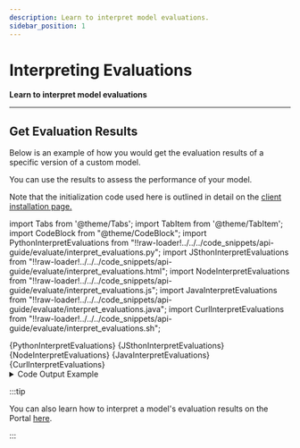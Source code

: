 ```yaml
---
description: Learn to interpret model evaluations.
sidebar_position: 1
---
```


# Interpreting Evaluations

**Learn to interpret model evaluations**
<hr />


## Get Evaluation Results

Below is an example of how you would get the evaluation results of a specific version of a custom model. 

You can use the results to assess the performance of your model. 

Note that the initialization code used here is outlined in detail on the [client installation page.](https://docs.clarifai.com/api-guide/api-overview/api-clients/#client-installation-instructions)

import Tabs from '@theme/Tabs';
import TabItem from '@theme/TabItem';
import CodeBlock from "@theme/CodeBlock";
import PythonInterpretEvaluations from "!!raw-loader!../../../code_snippets/api-guide/evaluate/interpret_evaluations.py";
import JSthonInterpretEvaluations from "!!raw-loader!../../../code_snippets/api-guide/evaluate/interpret_evaluations.html";
import NodeInterpretEvaluations from "!!raw-loader!../../../code_snippets/api-guide/evaluate/interpret_evaluations.js";
import JavaInterpretEvaluations from "!!raw-loader!../../../code_snippets/api-guide/evaluate/interpret_evaluations.java";
import CurlInterpretEvaluations from "!!raw-loader!../../../code_snippets/api-guide/evaluate/interpret_evaluations.sh";

<Tabs>

<TabItem value="python" label="Python">
    <CodeBlock className="language-python">{PythonInterpretEvaluations}</CodeBlock>
</TabItem>

<TabItem value="js_rest" label="JavaScript (REST)">
 <CodeBlock className="language-javascript">{JSthonInterpretEvaluations}</CodeBlock>
</TabItem>

<TabItem value="nodejs" label="NodeJS">
 <CodeBlock className="language-javascript">{NodeInterpretEvaluations}</CodeBlock>
</TabItem>

<TabItem value="java" label="Java">
 <CodeBlock className="language-java">{JavaInterpretEvaluations}</CodeBlock>
</TabItem>

<TabItem value="curl" label="cURL">
    <CodeBlock className="language-bash">{CurlInterpretEvaluations}</CodeBlock>
</TabItem>

</Tabs>

<details>
  <summary>Code Output Example</summary>

```text
status {
  code: SUCCESS
  description: "Ok"
  req_id: "c0168837e14b654f4487ab1846660ad9"
}
model_version {
  id: "4fa241e368534224a07be38955a16a98"
  created_at {
    seconds: 1659633219
    nanos: 356537000
  }
  status {
    code: MODEL_TRAINED
    description: "Model is trained and ready"
  }
  active_concept_count: 1
  metrics {
    status {
      code: MODEL_EVALUATED
      description: "Model was successfully evaluated."
    }
    summary {
      macro_avg_roc_auc: 0.75
      macro_std_roc_auc: 0.25
      macro_avg_f1_score: 1.0
      macro_avg_precision: 1.0
      macro_avg_recall: 0.5
    }
  }
  total_input_count: 24
  completed_at {
    seconds: 1659633222
    nanos: 16763000
  }
  visibility {
    gettable: PRIVATE
  }
  app_id: "deep-learning"
  user_id: "ei2leoz3s3iy"
  metadata {
  }
}
```

</details>

:::tip

You can also learn how to interpret a model's evaluation results on the Portal [here](https://docs.clarifai.com/portal-guide/evaluate/interpreting-evaluations). 

:::
